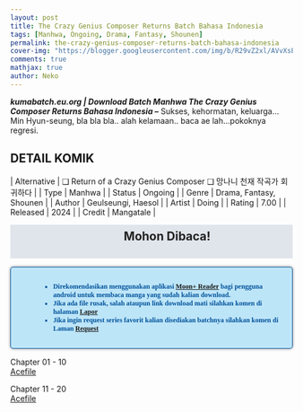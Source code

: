 ```yaml
---
layout: post
title: The Crazy Genius Composer Returns Batch Bahasa Indonesia 
tags: [Manhwa, Ongoing, Drama, Fantasy, Shounen]
permalink: the-crazy-genius-composer-returns-batch-bahasa-indonesia
cover-img: "https://blogger.googleusercontent.com/img/b/R29vZ2xl/AVvXsEg4QrDK-slcFDQ3V7nLcyZ9iX2Y95WcNZdOrbUX9aDL5bkn9aOjzRZLnYpIy_qUN9la_52t_PfKeMGBjFQfbV24Gk8roXdAn-x2N9jGEXCrT7UbsZWaxp9JJ7nOraKicbtG1e7N8ifxjYlGThocaqXuyyb-kwU5DDojGsWyMBmAqdLTq4DaLIdKWYPO9Obv/s1030/resource-127490-IkYm5Aik.jpeg"
comments: true
mathjax: true
author: Neko
---
```



**<em>kumabatch.eu.org | Download Batch Manhwa The Crazy Genius Composer Returns Bahasa Indonesia –</em>** Sukses, kehormatan, keluarga… Min Hyun-seung, bla bla bla.. alah kelamaan.. baca ae lah…pokoknya regresi.

## DETAIL KOMIK

| Alternative | ❑ Return of a Crazy Genius Composer ❑ 망나니 천재 작곡가 회귀하다 |
| Type | Manhwa |
| Status | Ongoing |
| Genre | Drama, Fantasy, Shounen |
| Author | Geulseungi, Haesol |
| Artist | Doing |
| Rating | 7.00 |
| Released | 2024 |
| Credit  | Mangatale |

<h2 style="background-attachment: initial; background-clip: initial; background-color: #e0e5eb; background-origin: initial; background-position: 12px 1px; background-repeat: no-repeat; background-size: initial; color: #222222; line-height: 22px; margin: 5px 0px; min-height: 38px; padding: 10px 12px 12px 68px; text-align: center;"> 
Mohon Dibaca!</h2>

<div style="-moz-border-radius: 15px; -moz-box-shadow: 0 0 5px #888; -webkit-border-radius: 15px; -webkit-box-shadow: 0 0 5px #888; background-attachment: initial; background-clip: initial; background-color: #bde5f8; background-origin: initial; background-position: 10px 50%; background-repeat: no-repeat; background-size: initial; background: #bde5f8 url(&quot;https://sites.google.com/site/problogiz/my-icon/info.png&quot;) no-repeat 10px center; border-radius: 5px; border: 1px solid; box-shadow: rgb(136, 136, 136) 0px 0px 5px; color: #00529b; font: bold 12px verdana; margin: 15px 0px; padding: 15px 20px 15px 55px; "> 
<ul>
  <li>Direkomendasikan menggunakan aplikasi <a href="https://play.google.com/store/apps/details?id=com.flyersoft.moonreader">Moon+ Reader</a> bagi pengguna android untuk membaca manga yang sudah kalian download.</li>
  <li>Jika ada file rusak, salah ataupun link download mati silahkan komen di halaman <a href="https://kumabatch.github.io/lapor/">Lapor</a></li>
  <li>Jika ingin request series favorit kalian disediakan batchnya silahkan komen di Laman <a href="https://kumabatch.github.io/request/">Request</a></li>
</ul>
</div>

Chapter 01 - 10<br>
<a href="http://ouo.io/qs/OzRuKBTK?s=https://acefile.co/f/106515456/kumabatch-the-cra-zy-gen-ius-com-poser-ret-urns-chapter-01-10-zip">Acefile</a>

Chapter 11 - 20<br>
<a href="http://ouo.io/qs/OzRuKBTK?s=https://acefile.co/f/106515482/kumabatch-the-cra-zy-gen-ius-com-poser-ret-urns-chapter-11-20-zip">Acefile</a>
